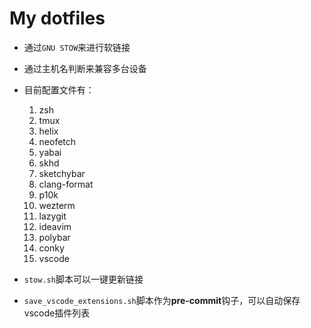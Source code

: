 # My dotfiles

- 通过`GNU STOW`来进行软链接
- 通过主机名判断来兼容多台设备
- 目前配置文件有：

  1. zsh
  2. tmux
  3. helix
  4. neofetch
  5. yabai
  6. skhd
  7. sketchybar
  8. clang-format
  9. p10k
  10. wezterm
  11. lazygit
  12. ideavim
  13. polybar
  14. conky
  15. vscode

- `stow.sh`脚本可以一键更新链接
- `save_vscode_extensions.sh`脚本作为**pre-commit**钩子，可以自动保存vscode插件列表
